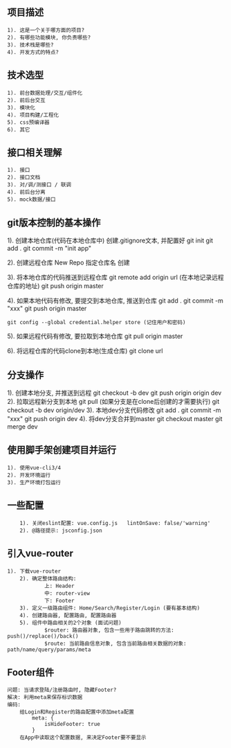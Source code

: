 ## 项目描述
    1). 这是一个关于哪方面的项目?
    2). 有哪些功能模块, 你负责哪些?
    3). 技术栈是哪些?
    4). 开发方式的特点?

## 技术选型
    1). 前台数据处理/交互/组件化
    2). 前后台交互
    3). 模块化
    4). 项目构建/工程化
    5). css预编译器
    6). 其它

## 接口相关理解
    1). 接口
    2). 接口文档
    3). 对/调/测接口 / 联调
    4). 前后台分离
    5). mock数据/接口

## git版本控制的基本操作
1). 创建本地仓库(代码在本地仓库中)
    创建.gitignore文本, 并配置好
    git init
    git add .
    git commit -m "init app"

2). 创建远程仓库
    New Repo
    指定仓库名
    创建		

3). 将本地仓库的代码推送到远程仓库
    git remote add origin url (在本地记录远程仓库的地址)
    git push origin master

4). 如果本地代码有修改, 要提交到本地仓库, 推送到仓库
    git add .
    git commit -m "xxx"
    git push origin master

    git config --global credential.helper store (记住用户和密码)

5). 如果远程代码有修改, 要拉取到本地仓库
    git pull origin master

6). 将远程仓库的代码clone到本地(生成仓库)
    git clone url

## 分支操作
1). 创建本地分支, 并推送到远程
    git checkout -b dev
    git push origin origin dev
2). 拉取远程新分支到本地
    git pull  (如果分支是在clone后创建的才需要执行)
    git checkout -b dev origin/dev
3). 本地dev分支代码修改
    git add .
    git commit -m "xxx"
    git push origin dev
4). 将dev分支合并到master
    git checkout master
    git merge dev
	
## 使用脚手架创建项目并运行
    1). 使用vue-cli3/4
    2). 开发环境运行
    3). 生产环境打包运行

## 一些配置
		1). 关闭eslint配置: vue.config.js   lintOnSave: false/'warning'
		2). @路径提示: jsconfig.json

## 引入vue-router
    1). 下载vue-router
		2). 确定整体路由结构:
				上: Header
				中: router-view
				下: Footer
		3). 定义一级路由组件: Home/Search/Register/Login (要有基本结构)
		4). 创建路由器, 配置路由, 配置路由器
		5). 组件中路由相关的2个对象 (面试问题)
				$router: 路由器对象, 包含一些用于路由跳转的方法: push()/replace()/back()
				$route: 当前路由信息对象, 包含当前路由相关数据的对象: path/name/query/params/meta

## Footer组件
    问题: 当请求登陆/注册路由时, 隐藏Footer?
    解决: 利用meta来保存标识数据
    编码:
        给Login和Register的路由配置中添加meta配置
            meta: {
                isHideFooter: true
            }
        在App中读取这个配置数据, 来决定Footer要不要显示
